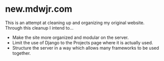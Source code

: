 new.mdwjr.com
==============
This is an attempt at cleaning up and organizing my original website.
Through this cleanup I intend to...
- Make the site more organized and modular on the server.
- Limit the use of Django to the Projects page where it is actually used.
- Structure the server in a way which allows many frameworks to be used together.

